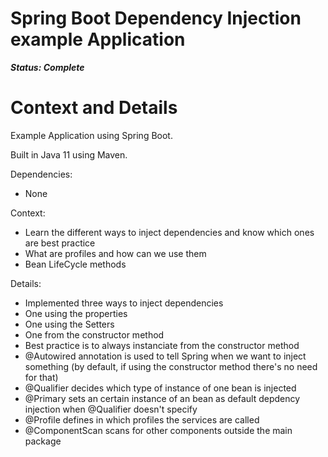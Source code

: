 # Spring Boot Dependency Injection example Application

***Status: Complete***

# Context and Details

Example Application using Spring Boot.

Built in Java 11 using Maven.

Dependencies:
- None

Context:
- Learn the different ways to inject dependencies and know which ones are best practice
- What are profiles and how can we use them
- Bean LifeCycle methods

Details:
- Implemented three ways to inject dependencies
- One using the properties
- One using the Setters
- One from the constructor method
- Best practice is to always instanciate from the constructor method
- @Autowired annotation is used to tell Spring when we want to inject something (by default, if using the constructor method there's no need for that)
- @Qualifier decides which type of instance of one bean is injected
- @Primary sets an certain instance of an bean as default depdency injection when @Qualifier doesn't specify
- @Profile defines in which profiles the services are called
- @ComponentScan scans for other components outside the main package
